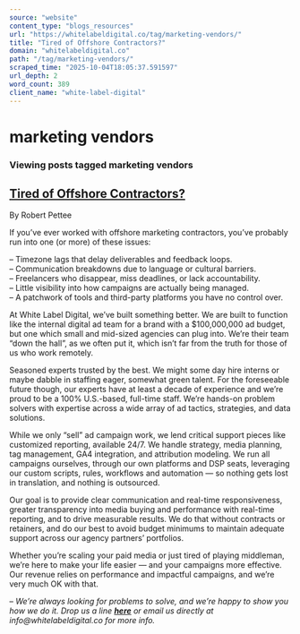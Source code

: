 ```yaml
---
source: "website"
content_type: "blogs_resources"
url: "https://whitelabeldigital.co/tag/marketing-vendors/"
title: "Tired of Offshore Contractors?"
domain: "whitelabeldigital.co"
path: "/tag/marketing-vendors/"
scraped_time: "2025-10-04T18:05:37.591597"
url_depth: 2
word_count: 389
client_name: "white-label-digital"
---
```


# marketing vendors

### Viewing posts tagged marketing vendors

## [Tired of Offshore Contractors?](https://whitelabeldigital.co/tired-of-offshore-contractors/)

By Robert Pettee

If you’ve ever worked with offshore marketing contractors, you’ve probably run into one (or more) of these issues: 

– Timezone lags that delay deliverables and feedback loops.  
– Communication breakdowns due to language or cultural barriers.  
– Freelancers who disappear, miss deadlines, or lack accountability.  
– Little visibility into how campaigns are actually being managed.  
– A patchwork of tools and third-party platforms you have no control over.  

At White Label Digital, we’ve built something better. We are built to function like the internal digital ad team for a brand with a $100,000,000 ad budget, but one which small and mid-sized agencies can plug into. We’re their team “down the hall”, as we often put it, which isn’t far from the truth for those of us who work remotely. 

Seasoned experts trusted by the best. We might some day hire interns or maybe dabble in staffing eager, somewhat green talent. For the foreseeable future though, our experts have at least a decade of experience and we’re proud to be a 100% U.S.-based, full-time staff. We’re hands-on problem solvers with expertise across a wide array of ad tactics, strategies, and data solutions. 

While we only “sell” ad campaign work, we lend critical support pieces like customized reporting, available 24/7. We handle strategy, media planning, tag management, GA4 integration, and attribution modeling. We run all campaigns ourselves, through our own platforms and DSP seats, leveraging our custom scripts, rules, workflows and automation — so nothing gets lost in translation, and nothing is outsourced. 

Our goal is to provide clear communication and real-time responsiveness, greater transparency into media buying and performance with real-time reporting, and to drive measurable results. We do that without contracts or retainers, and do our best to avoid budget minimums to maintain adequate support across our agency partners’ portfolios. 

Whether you’re scaling your paid media or just tired of playing middleman, we’re here to make your life easier — and your campaigns more effective. Our revenue relies on performance and impactful campaigns, and we’re very much OK with that. 

– _We’re always looking for problems to solve, and we’re happy to show you how we do it. Drop us a line [**here**](https://whitelabeldigital.co/contact/) or email us directly at _info@whitelabeldigital.co_ for more info._